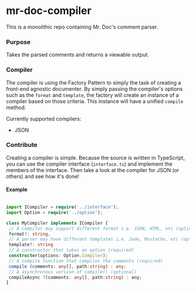 # mr-doc-compiler

This is a monolithic repo containing Mr. Doc's comment parser.

### Purpose

Takes the parsed comments and returns a viewable output.

### Compiler

The compiler is using the Factory Pattern to simply the task of creating a front-end agnostic documenter. By simply passing the compiler's options such as the `format` and `template`, the factory will create an instance of a compiler based on those criteria. This instance will have a unified `compile` method.

Currently supported compilers:

* JSON

### Contribute

Creating a compiler is simple. Because the source is written in TypeScript, you can use the compiler interface (`interface.ts`) and implement the members of the interface. Then take a look at the compiler for JSON (or others) and see how it's done!

#### Example

```ts

import ICompiler = require('../interface');
import Option = require('../option');

class MyCompiler implements ICompiler {
 // A compiler may support different format i.e. JSON, HTML, etc (optional)
 format?: string,
 // A parser may have different templates i.e. Jade, Mustache, etc (optional)
 template?: string
 // A constructor that takes an option (required)
 constructor(options: Option.Compiler);
 // A compile function that compiles the comments (required)
 compile (comments: any[], path:string) : any;
 // A asynchronous version of compile() (optional)
 compileAsync ?(comments: any[], path:string) : any;
}
```
